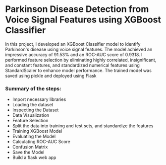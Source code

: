 # Parkinson Disease Detection from Voice Signal Features using XGBoost Classifier

In this project, I developed an XGBoost Classifier model to identify Parkinson's disease using voice signal features. The model achieved an impressive accuracy of 91.53% and an ROC-AUC score of 0.9318. I performed feature selection by eliminating highly correlated, insignificant, and constant features, and standardized numerical features using StandardScaler to enhance model performance. The trained model was saved using pickle and deployed using Flask

### Summary of the steps:

- Import necessary libraries
- Loading the dataset
- Inspecting the Dataset
- Data Visualization
- Feature Selection
- Split the data into training and test sets, and standardize the features
- Training XGBoost Model
- Evaluating the Model
- Calculating ROC-AUC Score
- Confusion Matrix
- Save the Model
- Build a flask web app
